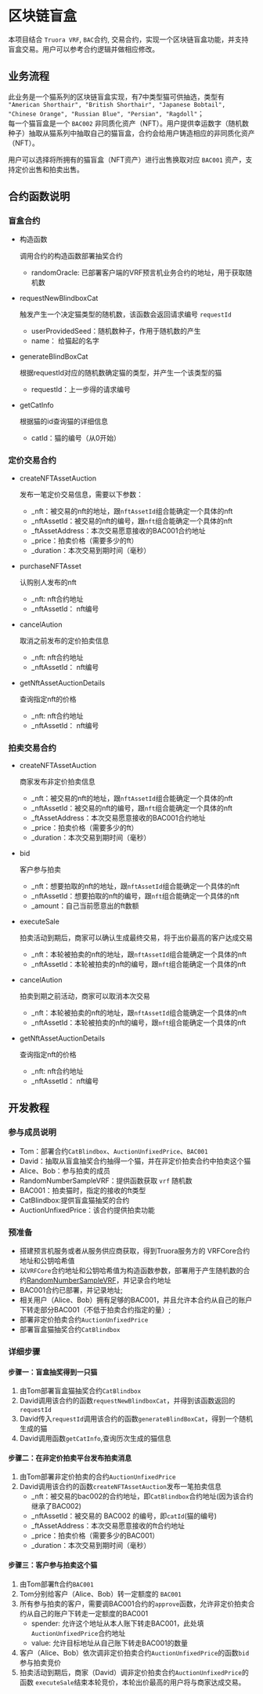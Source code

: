 # 区块链盲盒
  本项目结合 `Truora VRF`, `BAC`合约, 交易合约，实现一个区块链盲盒功能，并支持盲盒交易。用户可以参考合约逻辑并做相应修改。
  
## 业务流程
  此业务是一个猫系列的区块链盲盒实现，有7中类型猫可供抽选，类型有 `"American Shorthair", "British Shorthair", "Japanese Bobtail", "Chinese Orange", "Russian Blue", "Persian", "Ragdoll"`；  
  每一个猫盲盒是一个 `BAC002` 非同质化资产（NFT）。用户提供幸运数字（随机数种子）抽取从猫系列中抽取自己的猫盲盒，合约会给用户铸造相应的非同质化资产（NFT）。  

  用户可以选择将所拥有的猫盲盒（NFT资产）进行出售换取对应 `BAC001` 资产，支持定价出售和拍卖出售。

## 合约函数说明
###  盲盒合约

   * 构造函数
     
      调用合约的构造函数部署抽奖合约
      
      - randomOracle: 已部署客户端的VRF预言机业务合约的地址，用于获取随机数
    
   * requestNewBlindboxCat
     
      触发产生一个决定猫类型的随机数，该函数会返回请求编号 `requestId`
      
      - userProvidedSeed：随机数种子，作用于随机数的产生
      - name： 给猫起的名字
    
   * generateBlindBoxCat
   
      根据requestId对应的随机数确定猫的类型，并产生一个该类型的猫

      - requestId：上一步得的请求编号

   * getCatInfo
     
      根据猫的id查询猫的详细信息

      - catId：猫的编号（从0开始）
        

###  定价交易合约
    
   * createNFTAssetAuction
   
      发布一笔定价交易信息，需要以下参数：
      
      - _nft：被交易的nft的地址，跟`nftAssetId`组合能确定一个具体的nft
      - _nftAssetId：被交易的nft的编号，跟`nft`组合能确定一个具体的nft
      - _ftAssetAddress：本次交易愿意接收的BAC001合约地址
      - _price：拍卖价格（需要多少的ft）
      - _duration：本次交易到期时间（毫秒）
   
   * purchaseNFTAsset
   
      认购别人发布的nft
      
      - _nft: nft合约地址
      - _nftAssetId： nft编号
   
   * cancelAution
   
      取消之前发布的定价拍卖信息
      
      - _nft: nft合约地址
      - _nftAssetId： nft编号
   
   
   * getNftAssetAuctionDetails
   
      查询指定nft的价格
      
      - _nft: nft合约地址
      - _nftAssetId： nft编号
   
   
###  拍卖交易合约

   * createNFTAssetAuction
   
      商家发布非定价拍卖信息
      
      - _nft：被交易的nft的地址，跟`nftAssetId`组合能确定一个具体的nft
      - _nftAssetId：被交易的nft的编号，跟`nft`组合能确定一个具体的nft
      - _ftAssetAddress：本次交易愿意接收的BAC001合约地址
      - _price：拍卖价格（需要多少的ft）
      - _duration：本次交易到期时间（毫秒）
   
   
   * bid
   
     客户参与拍卖
     
      - _nft：想要拍取的nft的地址，跟`nftAssetId`组合能确定一个具体的nft
      - _nftAssetId：想要拍取的nft的编号，跟`nft`组合能确定一个具体的nft
      - _amount：自己当前愿意出的ft数额
   
   
   * executeSale

     拍卖活动到期后，商家可以确认生成最终交易，将于出价最高的客户达成交易
     
      - _nft：本轮被拍卖的nft的地址，跟`nftAssetId`组合能确定一个具体的nft
      - _nftAssetId：本轮被拍卖的nft的编号，跟`nft`组合能确定一个具体的nft

   
   * cancelAution

     拍卖到期之前活动，商家可以取消本次交易
     
      - _nft：本轮被拍卖的nft的地址，跟`nftAssetId`组合能确定一个具体的nft
      - _nftAssetId：本轮被拍卖的nft的编号，跟`nft`组合能确定一个具体的nft
     
     
   * getNftAssetAuctionDetails
   
      查询指定nft的价格
      
      - _nft: nft合约地址
      - _nftAssetId： nft编号



## 开发教程

### 参与成员说明
* Tom：部署合约`CatBlindbox`、`AuctionUnfixedPrice`、`BAC001`
* David：抽取从盲盒抽奖合约抽得一个猫，并在非定价拍卖合约中拍卖这个猫
* Alice、Bob：参与拍卖的成员
* RandomNumberSampleVRF：提供函数获取 `vrf` 随机数
* BAC001：拍卖猫时，指定的接收的ft类型
* CatBlindbox:提供盲盒猫抽奖的合约
* AuctionUnfixedPrice：该合约提供拍卖功能


### 预准备
* 搭建预言机服务或者从服务供应商获取，得到Truora服务方的 VRFCore合约地址和公钥哈希值
* 以`VRFCore`合约地址和公钥哈希值为构造函数参数，部署用于产生随机数的合约[RandomNumberSampleVRF](https://github.com/WeBankBlockchain/Truora-Service/blob/main/contracts/1.0/sol-0.6/oracle/simple-vrf/RandomNumberSampleVRF.sol)，并记录合约地址
* BAC001合约已部署，并记录地址;
* 相关用户（Alice、Bob）拥有足够的BAC001，并且允许本合约从自己的账户下转走部分BAC001（不低于拍卖合约指定的量）;
* 部署非定价拍卖合约`AuctionUnfixedPrice`
* 部署盲盒猫抽奖合约`CatBlindbox`



### 详细步骤

#### 步骤一：盲盒抽奖得到一只猫

   1. 由Tom部署盲盒猫抽奖合约`CatBlindbox`
   2. David调用该合约的函数`requestNewBlindboxCat`，并得到该函数返回的 `requestId`
   3. David传入`requestId`调用该合约的函数`generateBlindBoxCat`，得到一个随机生成的猫
   4. David调用函数`getCatInfo`,查询历次生成的猫信息


#### 步骤二：在非定价拍卖平台发布拍卖消息

   1. 由Tom部署非定价拍卖的合约`AuctionUnfixedPrice`
   2. David调用该合约的函数`createNFTAssetAuction`发布一笔拍卖信息
      - _nft：被交易的bac002的合约地址，即`CatBlindbox`合约地址(因为该合约继承了BAC002)
      - _nftAssetId：被交易的 BAC002 的编号，即`catId`(猫的编号)
      - _ftAssetAddress：本次交易愿意接收的ft合约地址
      - _price：拍卖价格（需要多少的BAC001）
      - _duration：本次交易到期时间（毫秒）



#### 步骤三：客户参与拍卖这个猫

   1. 由Tom部署ft合约`BAC001`
   2. Tom分别给客户（Alice、Bob）转一定额度的 `BAC001`
   3. 所有参与拍卖的客户，需要调BAC001合约的`approve`函数，允许非定价拍卖合约从自己的账户下转走一定额度的BAC001
      - spender: 允许这个地址从本人账下转走BAC001，此处填`AuctionUnfixedPrice`合约地址
      - value: 允许目标地址从自己账下转走BAC001的数量
   4. 客户（Alice、Bob）依次调非定价拍卖合约`AuctionUnfixedPrice`的函数`bid`参与拍卖竞价
   5. 拍卖活动到期后，商家（David）调非定价拍卖合约`AuctionUnfixedPrice`的函数 `executeSale`结束本轮竞价，本轮出价最高的用户将与商家达成交易。

